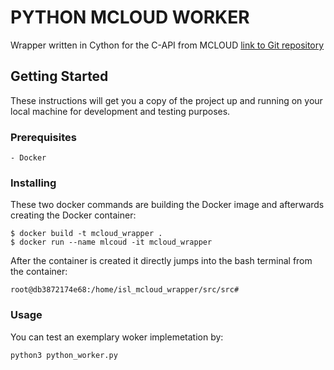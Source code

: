 # PYTHON  MCLOUD WORKER

Wrapper written in Cython for the C-API from MCLOUD
[link to Git repository](https://github.com/ELITR/pv-platform-sample-connector)
## Getting Started

These instructions will get you a copy of the project up and running on your local machine for development and testing purposes. 

### Prerequisites


```
- Docker
```

### Installing

These two docker commands are building the Docker image and afterwards 
creating the Docker container:
```
$ docker build -t mcloud_wrapper .
$ docker run --name mlcoud -it mcloud_wrapper
```
After the container is created it directly jumps into the bash terminal from 
the container:

```
root@db3872174e68:/home/isl_mcloud_wrapper/src/src# 
```
### Usage
You can test an exemplary woker  implemetation by:
````
python3 python_worker.py

````
